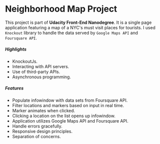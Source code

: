 
# Neighborhood Map Project

This project is part of **Udacity Front-End Nanodegree**. It is a single page application featuring a map of a NYC's must visit places for tourists. I used ```Knockout``` library to handle the data served by ```Google Maps API``` and ```Foursquare API```.

##### Highlights
* KnockoutJs.
* Interacting with API servers.
* Use of third-party APIs.
* Asynchronous programming.

##### Features
* Populate infowindow with data sets from Foursquare API.
* Filter locations and markers based on input in real time.
* Marker animates when clicked.
* Clicking a location on the list opens up infowindow.
* Application utilizes Google Maps API and Foursquare API.
* Handle errors gracefully.
* Responsive design principles.
* Separation of concerns.